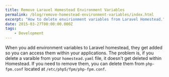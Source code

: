 ```yaml
---
title: Remove Laravel Homestead Environment Variables
permalink: /blog/remove-homestead-environment-variables/index.html
excerpt: "How to delete envirionment variables from Laravel Homestead."
date: 2015-03-27T00:00:00.000Z
tags:
    - Development
---
```


When you add environment variables to Laravel homestead, they get added so you can access them within your applications. The problem is, if you delete a varaible from your `homestead.yaml` file, it doesn't get deleted within Homestead. If you need to remove them, you can delete them from `php-fpm.conf` located at `/etc/php5/fpm/php-fpm.conf`.